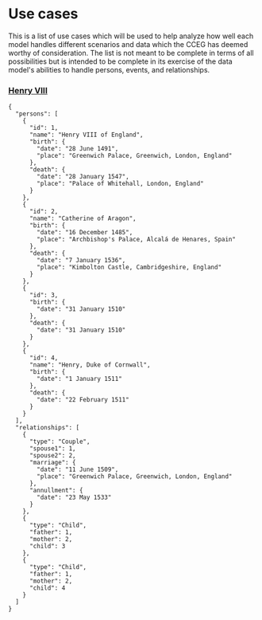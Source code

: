 # Use cases

This is a list of use cases which will be used to help analyze how well each model
handles different scenarios and data which the CCEG has deemed worthy of consideration.
The list is not meant to be complete in terms of all possibilities but is intended
to be complete in its exercise of the data model's abilities to handle persons, events,
and relationships.

### [Henry VIII](http://en.wikipedia.org/wiki/Henry_VIII_of_England#Marriages_and_issue)

    {
      "persons": [
        {
          "id": 1,
          "name": "Henry VIII of England",
          "birth": {
            "date": "28 June 1491",
            "place": "Greenwich Palace, Greenwich, London, England"
          },
          "death": {
            "date": "28 January 1547",
            "place": "Palace of Whitehall, London, England"
          }
        },
        {
          "id": 2,
          "name": "Catherine of Aragon",
          "birth": {
            "date": "16 December 1485",
            "place": "Archbishop's Palace, Alcalá de Henares, Spain"
          },
          "death": {
            "date": "7 January 1536",
            "place": "Kimbolton Castle, Cambridgeshire, England"
          }
        },
        {
          "id": 3,
          "birth": {
            "date": "31 January 1510"
          },
          "death": {
            "date": "31 January 1510"
          }
        },
        {
          "id": 4,
          "name": "Henry, Duke of Cornwall",
          "birth": {
            "date": "1 January 1511"
          },
          "death": {
            "date": "22 February 1511"
          }
        }
      ],
      "relationships": [
        {
          "type": "Couple",
          "spouse1": 1,
          "spouse2": 2,
          "marriage": {
            "date": "11 June 1509",
            "place": "Greenwich Palace, Greenwich, London, England"
          },
          "annullment": {
            "date": "23 May 1533"
          }
        },
        {
          "type": "Child",
          "father": 1,
          "mother": 2,
          "child": 3
        },
        {
          "type": "Child",
          "father": 1,
          "mother": 2,
          "child": 4
        }
      ]
    }

